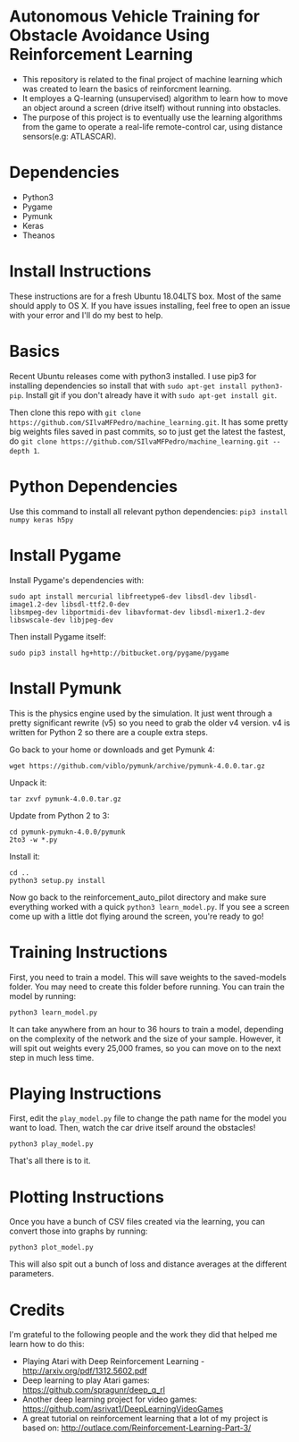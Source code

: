# Autonomous Vehicle Training for Obstacle Avoidance Using Reinforcement Learning

- This repository is related to the final project of machine learning which was created to learn the basics of reinforcment learning.
- It employes a Q-learning (unsupervised) algorithm to learn how to move an object around a screen (drive itself) without running into obstacles.
- The purpose of this project is to eventually use the learning algorithms from the game to operate a real-life remote-control car, using distance sensors(e.g: ATLASCAR).

# Dependencies
- Python3
- Pygame
- Pymunk
- Keras
- Theanos

# Install Instructions

These instructions are for a fresh Ubuntu 18.04LTS box. Most of the same should apply to OS X. If you have issues installing, feel free to open an issue with your error and I'll do my best to help.

# Basics
Recent Ubuntu releases come with python3 installed. I use pip3 for installing dependencies so install that with `sudo apt-get install python3-pip`. Install git if you don't already have it with `sudo apt-get install git`.

Then clone this repo with `git clone https://github.com/SIlvaMFPedro/machine_learning.git`. It has some pretty big weights files saved in past commits, so to just get the latest the fastest, do `git clone https://github.com/SIlvaMFPedro/machine_learning.git --depth 1`.


# Python Dependencies
Use this command to install all relevant python dependencies:
`pip3 install numpy keras h5py`

# Install Pygame

Install Pygame's dependencies with:

    sudo apt install mercurial libfreetype6-dev libsdl-dev libsdl-image1.2-dev libsdl-ttf2.0-dev 
    libsmpeg-dev libportmidi-dev libavformat-dev libsdl-mixer1.2-dev libswscale-dev libjpeg-dev

Then install Pygame itself:

    sudo pip3 install hg+http://bitbucket.org/pygame/pygame

# Install Pymunk

This is the physics engine used by the simulation. It just went through a pretty significant rewrite (v5) so you need to grab the older v4 version. v4 is written for Python 2 so there are a couple extra steps.

Go back to your home or downloads and get Pymunk 4:

    wget https://github.com/viblo/pymunk/archive/pymunk-4.0.0.tar.gz

Unpack it:

    tar zxvf pymunk-4.0.0.tar.gz

Update from Python 2 to 3:

    cd pymunk-pymukn-4.0.0/pymunk
    2to3 -w *.py

Install it:

    cd .. 
    python3 setup.py install

Now go back to the reinforcement_auto_pilot directory and make sure everything worked with a quick `python3 learn_model.py`. If you see a screen come up with a little dot flying around the screen, you're ready to go!


# Training Instructions
First, you need to train a model. This will save weights to the saved-models folder. You may need to create this folder before running. You can train the model by running:

    python3 learn_model.py

It can take anywhere from an hour to 36 hours to train a model, depending on the complexity of the network and the size of your sample. However, it will spit out weights every 25,000 frames, so you can move on to the next step in much less time.

# Playing Instructions
First, edit the `play_model.py` file to change the path name for the model you want to load. 
Then, watch the car drive itself around the obstacles!

    python3 play_model.py

That's all there is to it.

# Plotting Instructions

Once you have a bunch of CSV files created via the learning, you can convert those into graphs by running:

    python3 plot_model.py

This will also spit out a bunch of loss and distance averages at the different parameters.

# Credits

I'm grateful to the following people and the work they did that helped me learn how to do this:

- Playing Atari with Deep Reinforcement Learning - http://arxiv.org/pdf/1312.5602.pdf
- Deep learning to play Atari games: https://github.com/spragunr/deep_q_rl
- Another deep learning project for video games: https://github.com/asrivat1/DeepLearningVideoGames
- A great tutorial on reinforcement learning that a lot of my project is based on: http://outlace.com/Reinforcement-Learning-Part-3/